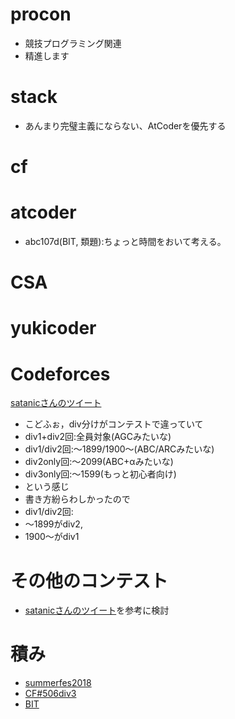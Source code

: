 # procon
- 競技プログラミング関連
- 精進します

# stack
- あんまり完璧主義にならない、AtCoderを優先する
# cf
# atcoder
- abc107d(BIT, 類題):ちょっと時間をおいて考える。
# CSA
# yukicoder

# Codeforces
[satanicさんのツイート](https://twitter.com/satanic0258/status/1033860832508043265)
- こどふぉ，div分けがコンテストで違っていて
- div1+div2回:全員対象(AGCみたいな)
- div1/div2回:～1899/1900～(ABC/ARCみたいな)
- div2only回:～2099(ABC+αみたいな)
- div3only回:～1599(もっと初心者向け)
- という感じ
- 書き方紛らわしかったので
- div1/div2回:
- ～1899がdiv2,
- 1900～がdiv1

# その他のコンテスト
- [satanicさんのツイート](https://twitter.com/satanic0258/status/1033695703552249856)を参考に検討

# 積み
- [summerfes2018](https://beta.atcoder.jp/contests/summerfes2018-div1)
- [CF#506div3](http://codeforces.com/contest/1029)
- [BIT](https://yukicoder.me/problems/no/728/editorial)

